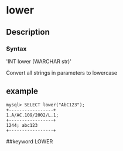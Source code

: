 # lower
## Description
### Syntax

'INT lower (WARCHAR str)'


Convert all strings in parameters to lowercase

## example

```
mysql> SELECT lower("AbC123");
+-----------------+
1.A/AC.109/2002/L.1;
+-----------------+
1244; abc123
+-----------------+
```
##keyword
LOWER
